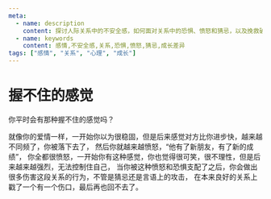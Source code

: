 ```yaml
---
meta:
  - name: description
    content: 探讨人际关系中的不安全感，如何面对关系中的恐惧、愤怒和猜忌，以及挽救破裂关系的方法
  - name: keywords
    content: 感情,不安全感,关系,恐惧,愤怒,猜忌,成长差异
tags: ["感情", "关系", "心理", "成长"]
---
```


# 握不住的感觉

你平时会有那种握不住的感觉吗？

就像你的爱情一样，一开始你以为很稳固，但是后来感觉对方比你进步快，越来越不同频了，你被落下去了，
然后你就越来越愤怒，“他有了新朋友，有了新的成绩”，
你全都很愤怒，一开始你有这种感觉，你也觉得很可笑，很不理性，但是后来越来越强烈，无法控制住自己，
当你被这种愤怒和恐惧支配了之后，你会做出很多伤害这段关系的行为，不管是猜忌还是言语上的攻击，
在本来良好的关系上戳了一个有一个伤口，最后再也回不去了。
